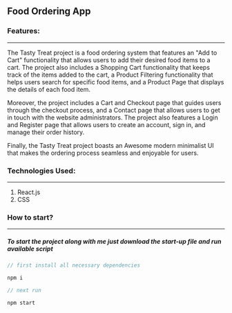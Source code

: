 ## Food Ordering App

### Features:

---
The Tasty Treat project is a food ordering system that features an "Add to Cart" functionality that allows users to add their desired food items to a cart. The project also includes a Shopping Cart functionality that keeps track of the items added to the cart, a Product Filtering functionality that helps users search for specific food items, and a Product Page that displays the details of each food item.

Moreover, the project includes a Cart and Checkout page that guides users through the checkout process, and a Contact page that allows users to get in touch with the website administrators. The project also features a Login and Register page that allows users to create an account, sign in, and manage their order history.

Finally, the Tasty Treat project boasts an Awesome modern minimalist UI that makes the ordering process seamless and enjoyable for users.

### Technologies Used:

---

1. React.js
2. CSS

### How to start?

---

##### To start the project along with me just download the start-up file and run available script

```javascript
// first install all necessary dependencies

npm i

// next run

npm start

```
